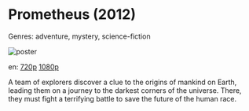 # Prometheus (2012)

Genres: adventure, mystery, science-fiction

![poster](http://image.tmdb.org/t/p/w500/ng8ALjSDhUmwLl7vtjUWIZNQSlt.jpg)

en:
  [720p](magnet:?xt=urn:btih:CC4945183FEF62A92162911436756337C9C2A92B&tr=udp://glotorrents.pw:6969/announce&tr=udp://tracker.opentrackr.org:1337/announce&tr=udp://torrent.gresille.org:80/announce&tr=udp://tracker.openbittorrent.com:80&tr=udp://tracker.coppersurfer.tk:6969&tr=udp://tracker.leechers-paradise.org:6969&tr=udp://p4p.arenabg.ch:1337&tr=udp://tracker.internetwarriors.net:1337)
  [1080p](magnet:?xt=urn:btih:8E777F258E50F07FB778F6889EA4674A6C86300A&tr=udp://glotorrents.pw:6969/announce&tr=udp://tracker.opentrackr.org:1337/announce&tr=udp://torrent.gresille.org:80/announce&tr=udp://tracker.openbittorrent.com:80&tr=udp://tracker.coppersurfer.tk:6969&tr=udp://tracker.leechers-paradise.org:6969&tr=udp://p4p.arenabg.ch:1337&tr=udp://tracker.internetwarriors.net:1337)
  


A team of explorers discover a clue to the origins of mankind on Earth, leading them on a journey to the darkest corners of the universe. There, they must fight a terrifying battle to save the future of the human race.